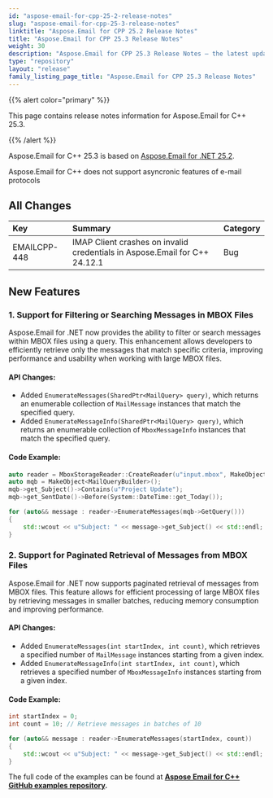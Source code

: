 ```yaml
---
id: "aspose-email-for-cpp-25-2-release-notes"
slug: "aspose-email-for-cpp-25-3-release-notes"
linktitle: "Aspose.Email for CPP 25.2 Release Notes"
title: "Aspose.Email for CPP 25.3 Release Notes"
weight: 30
description: "Aspose.Email for CPP 25.3 Release Notes – the latest updates and fixes."
type: "repository"
layout: "release"
family_listing_page_title: "Aspose.Email for CPP 25.3 Release Notes"
---
```


{{% alert color="primary" %}}

This page contains release notes information for Aspose.Email for C++ 25.3.

{{% /alert %}}

Aspose.Email for C++ 25.3 is based on [Aspose.Email for .NET 25.2](/email/net/release-notes/2025/aspose-email-for-net-25-2-release-notes/).

Aspose.Email for C++ does not support asyncronic features of e-mail protocols

## **All Changes**

|**Key**|**Summary**|**Category**|
| :- | :- | :- |
|EMAILCPP-448|IMAP Client сrashes on invalid credentials in Aspose.Email for C++ 24.12.1|Bug|


## New Features

### 1. Support for Filtering or Searching Messages in MBOX Files

Aspose.Email for .NET now provides the ability to filter or search messages within MBOX files using a query. This enhancement allows developers to efficiently retrieve only the messages that match specific criteria, improving performance and usability when working with large MBOX files.

#### API Changes:

- Added `EnumerateMessages(SharedPtr<MailQuery> query)`, which returns an enumerable collection of `MailMessage` instances that match the specified query.
- Added `EnumerateMessageInfo(SharedPtr<MailQuery> query)`, which returns an enumerable collection of `MboxMessageInfo` instances that match the specified query.

#### Code Example:

```cpp
auto reader = MboxStorageReader::CreateReader(u"input.mbox", MakeObject<MboxLoadOptions>());
auto mqb = MakeObject<MailQueryBuilder>();
mqb->get_Subject()->Contains(u"Project Update");
mqb->get_SentDate()->Before(System::DateTime::get_Today());

for (auto&& message : reader->EnumerateMessages(mqb->GetQuery()))
{
    std::wcout << u"Subject: " << message->get_Subject() << std::endl;
}
```

### 2. Support for Paginated Retrieval of Messages from MBOX Files

Aspose.Email for .NET now supports paginated retrieval of messages from MBOX files. This feature allows for efficient processing of large MBOX files by retrieving messages in smaller batches, reducing memory consumption and improving performance.

#### API Changes:

- Added `EnumerateMessages(int startIndex, int count)`, which retrieves a specified number of `MailMessage` instances starting from a given index.
- Added `EnumerateMessageInfo(int startIndex, int count)`, which retrieves a specified number of `MboxMessageInfo` instances starting from a given index.

#### Code Example:

```cpp
int startIndex = 0;
int count = 10; // Retrieve messages in batches of 10

for (auto&& message : reader->EnumerateMessages(startIndex, count))
{
    std::wcout << u"Subject: " << message->get_Subject() << std::endl;
}
```





The full code of the examples can be found at **[Aspose Email for C++ GitHub examples repository](https://github.com/aspose-email/Aspose.Email-for-C).**
